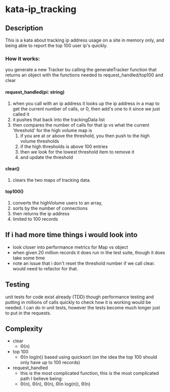 # kata-ip_tracking


## Description
This is a kata about tracking ip address usage on a site in memory only, and being able to report the top 100 user ip's quickly.

### How it works:
you generate a new Tracker bu calling the generateTracker function
that returns an object with the functions needed to request_handled/top100 and clear

#### request_handled(pi: string)
1. when you call with an ip address it looks up the ip address in a map to get the current number of calls, or 0, then add's one to it since we just called it
2. it pushes that back into the trackingData list
3. then compares the number of calls for that ip vs what the current 'threshold' for the high  volume map is
    1. if you are at or above the threshold, you then push to the high volume thresholds
    2. if the high thresholds is above 100 entries
      1. then we look for the lowest threshold item to remove it
      2. and update the threshold

#### clear()
1. clears the two maps of tracking data.

#### top100()
1. converts the highVolume users to an array,
2. sorts by the number of connections
3. then returns the ip address
4. limited to 100 records



## If i had more time things i would look into
* look closer into performance metrics for Map vs object
* when given 20 million records it does run in the test suite, though it does take some time
* note an issue that i don't reset the threshold number if we call clear. 
would need to refactor for that.

## Testing
unit tests for code exist already (TDD) though performance testing and putting in millions of calls quickly to check how it is working would be needed. I can do in unit tests, however the tests become much longer just to put in the requests.

## Complexity
  * clear
    * Θ(n)
  * top 100
    * Θ(n log(n)) based using quicksort (on the idea the top 100 should only have up to 100 records)
  * request_handled
    * this is the most complicated function, this is the most complicated path I believe being:
    * Θ(n), Θ(n), Θ(n), Θ(n log(n)), Θ(n)